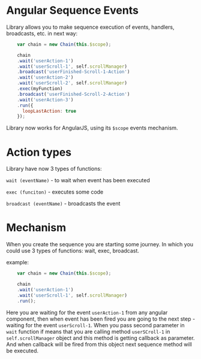 # Angular Sequence Events
Library allows you to make sequence execution of events, handlers, broadcasts, etc. in next way:

````js
    var chain = new Chain(this.$scope);

    chain
    .wait('userAction-1')
    .wait('userScroll-1', self.scrollManager)
    .broadcast('userFinished-Scroll-1-Action')
    .wait('userAction-2')
    .wait('userScroll-2', self.scrollManager)
    .exec(myFunction)
    .broadcast('userFinished-Scroll-2-Action')
    .wait('userAction-3')
    .run({
      loopLastAction: true
    });
````

Library now works for AngularJS, using its `$scope` events mechanism. 

# Action types

Library have now 3 types of functions:
    
`wait (eventName)` - to wait when event has been executed

`exec (funciton)` - executes some code

`broadcast (eventName)` - broadcasts the event
    
# Mechanism

When you create the sequence you are starting some journey. In which you could use 3 types of functions: wait, exec, broadcast. 

example:

````js
    var chain = new Chain(this.$scope);

    chain
    .wait('userAction-1')
    .wait('userScroll-1', self.scrollManager)
    .run();
````

Here you are waiting for the event `userAction-1` from any angular component, then when event has been fired you are going to the next step - waiting for the event `userScroll-1`. When you pass second parameter in `wait` function if means that you are calling method `userSCroll-1` in `self.scrollManager` object and this method is getting callback as parameter. And when callback will be fired from this object next sequence method will be executed.
